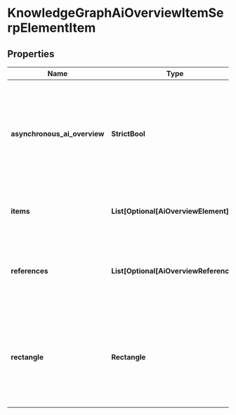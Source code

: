 # KnowledgeGraphAiOverviewItemSerpElementItem


## Properties

| Name | Type | Description | Notes |
|------------ | ------------- | ------------- | -------------|
**asynchronous_ai_overview** | **StrictBool** | indicates whether the element is loaded asynchronically<br>if true, the ai_overview element is loaded asynchronically;<br>if false, the ai_overview element is loaded from cache; |[optional]|
**items** | **List[Optional[AiOverviewElement]]** | additional items present in the element<br>if there are none, equals null |[optional]|
**references** | **List[Optional[AiOverviewReference]]** | additional references relevant to the item<br>includes references to webpages that may have been used to generate the ai_overview |[optional]|
**rectangle** | **Rectangle** | rectangle parameters<br>contains cartesian coordinates and pixel dimensions of the result’s snippet in SERP<br>equals null if calculate_rectangles in the POST request is not set to true |[optional]|